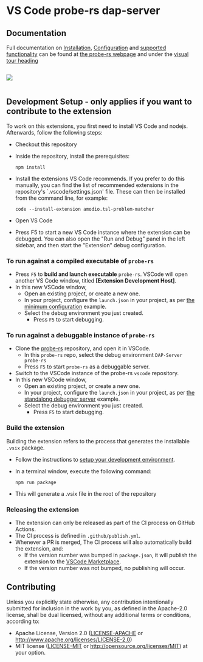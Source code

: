 # VS Code probe-rs dap-server

## Documentation

Full documentation on [Installation](https://probe.rs/docs/tools/debugger/#installation), [Configuration](https://probe.rs/docs/tools/debugger/#usage-and-configuration) and [supported functionality](https://probe.rs/docs/tools/debugger/#current-working-functionality-and-known-limitations)
can be found at [the probe-rs webpage](https://probe.rs/docs/tools/debugger/) and
under the [visual tour
heading](https://probe.rs/docs/tools/debugger/#a-visual-guide-of-implemented-features)

<img style="margin-top: 1em; margin-bottom: 1em; max-width:100%; max-height:100%; width: auto; height: auto;" src="https://probe.rs/images/probe-rs-debugger.gif" />

## Development Setup - only applies if you want to contribute to the extension

To work on this extensions, you first need to install VS Code and nodejs.
Afterwards, follow the following steps:

* Checkout this repository
* Inside the repository, install the prerequisites:

      npm install

* Install the extensions VS Code recommends. If you prefer to do this manually,
  you can find the list of recommended extensions in the repository's
  `.vscode/settings.json' file. These can then be installed from the command
  line, for example:

      code --install-extension amodio.tsl-problem-matcher

* Open VS Code
* Press F5 to start a new VS Code instance where the extension can be debugged.
  You can also open the "Run and Debug" panel in the left sidebar, and then
  start the "Extension" debug configuration.

### To run against a compiled executable of `probe-rs`

* Press `F5` to __build and launch executable__ `probe-rs`. VSCode will
  open another VS Code window, titled __[Extension Development Host]__.
* In this new VSCode window,
  * Open an existing project, or create a new one.
  * In your project, configure the `launch.json` in your project, as per [the minimum configuration](https://probe.rs/docs/tools/debugger/#start-a-debug-session-with-minimum-configuration) example.
  * Select the debug environment you just created.
    * Press `F5` to start debugging.

### To run against a debuggable instance of `probe-rs`

* Clone the [probe-rs](https://github.com/probe-rs/probe-rs.git) repository, and
  open it in VSCode.
  * In this `probe-rs` repo, select the debug environment `DAP-Server
    probe-rs`
  * Press `F5` to start `probe-rs` as a debuggable server.
* Switch to the VSCode instance of the probe-rs `vscode` repository.
* In this new VSCode window,
  * Open an existing project, or create a new one.
  * In your project, configure the `launch.json` in your project, as per [the standalong debugger server](https://probe.rs/docs/tools/debugger/#connecting-to-a-standalone-probe-rs-dap-server-server) example.
  * Select the debug environment you just created.
    * Press `F5` to start debugging.

### Build the extension

Building the extension refers to the process that generates the installable
`.vsix` package.

* Follow the instructions to [setup your development
  environment](#development-setup).
* In a terminal window, execute the following command:

      npm run package

* This will generate a .vsix file in the root of the repository

### Releasing the extension

- The extension can only be released as part of the CI process on GitHub Actions.
- The CI process is defined in `.github/publish.yml`.
- Whenever a PR is merged, The CI process will also automatically build the extension, and:
  - If the version number was bumped in `package.json`, it will publish the
    extension to the [VSCode Marketplace](https://marketplace.visualstudio.com/items?itemName=probe-rs.probe-rs-debugger).
  - If the version number was not bumped, no publishing will occur.

## Contributing

Unless you explicitly state otherwise, any contribution intentionally submitted
for inclusion in the work by you, as defined in the Apache-2.0 license, shall
be dual licensed, without any additional terms or conditions, according to:
 * Apache License, Version 2.0 ([LICENSE-APACHE](LICENSE-APACHE) or
   http://www.apache.org/licenses/LICENSE-2.0)
 * MIT license ([LICENSE-MIT](LICENSE-MIT) or
   http://opensource.org/licenses/MIT) at your option.
